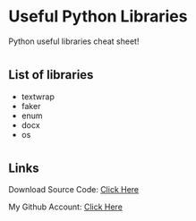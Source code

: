 # Useful Python Libraries
Python useful libraries cheat sheet!

#
## List of libraries
- textwrap
- faker
- enum
- docx
- os

#
## Links

Download Source Code: [Click Here](https://github.com/dori-dev/useful-python-libraries/archive/refs/heads/master.zip)

My Github Account: [Click Here](https://github.com/dori-dev/)
